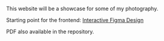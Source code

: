 This website will be a showcase for some of my photography.

Starting point for the frontend:
[Interactive Figma Design](https://www.figma.com/proto/oKDreBNEOuMVQKf1Z5e7FH/Untitled?node-id=1-3&node-type=canvas&t=29VgxU0Io7xDtgdN-1&scaling=scale-down&content-scaling=fixed&page-id=0%3A1)

PDF also available in the repository.